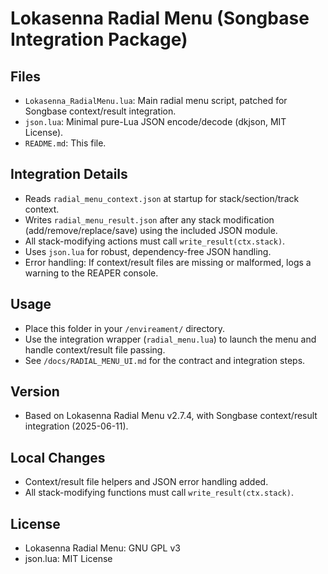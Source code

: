 # Lokasenna Radial Menu (Songbase Integration Package)

## Files
- `Lokasenna_RadialMenu.lua`: Main radial menu script, patched for Songbase context/result integration.
- `json.lua`: Minimal pure-Lua JSON encode/decode (dkjson, MIT License).
- `README.md`: This file.

## Integration Details
- Reads `radial_menu_context.json` at startup for stack/section/track context.
- Writes `radial_menu_result.json` after any stack modification (add/remove/replace/save) using the included JSON module.
- All stack-modifying actions must call `write_result(ctx.stack)`.
- Uses `json.lua` for robust, dependency-free JSON handling.
- Error handling: If context/result files are missing or malformed, logs a warning to the REAPER console.

## Usage
- Place this folder in your `/envireament/` directory.
- Use the integration wrapper (`radial_menu.lua`) to launch the menu and handle context/result file passing.
- See `/docs/RADIAL_MENU_UI.md` for the contract and integration steps.

## Version
- Based on Lokasenna Radial Menu v2.7.4, with Songbase context/result integration (2025-06-11).

## Local Changes
- Context/result file helpers and JSON error handling added.
- All stack-modifying functions must call `write_result(ctx.stack)`.

## License
- Lokasenna Radial Menu: GNU GPL v3
- json.lua: MIT License
